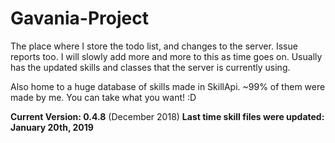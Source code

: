 # Gavania-Project
The place where I store the todo list, and changes to the server. Issue reports too.
I will slowly add more and more to this as time goes on. 
Usually has the updated skills and classes that the server is currently using.

Also home to a huge database of skills made in SkillApi. ~99% of them were made by me. 
You can take what you want! :D

**Current Version: 0.4.8** (December 2018)
**Last time skill files were updated: January 20th, 2019**
